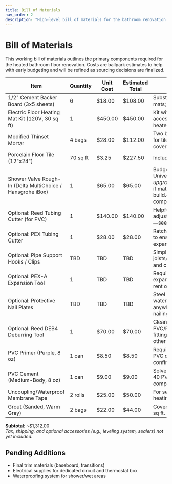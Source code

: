 ```yaml
---
title: Bill of Materials
nav_order: 2
description: "High-level bill of materials for the bathroom renovation with estimated quantities and budgetary costs."
---
```


# Bill of Materials

This working bill of materials outlines the primary components required for the heated bathroom floor renovation. Costs are ballpark estimates to help with early budgeting and will be refined as sourcing decisions are finalized.

| Item | Quantity | Unit Cost | Estimated Total | Notes |
| --- | --- | --- | --- | --- |
| 1/2\" Cement Backer Board (3x5 sheets) | 6 | $18.00 | $108.00 | Substrate over subfloor prior to heating mats; includes 10% overage. |
| Electric Floor Heating Mat Kit (120V, 30 sq ft) | 1 | $450.00 | $450.00 | Kit with thermostat, sensor, and install accessories. Sizing based on ~27 sq ft heated area. |
| Modified Thinset Mortar | 4 bags | $28.00 | $112.00 | Two bags for embedding heating mat, two for tile setting; adjust based on actual coverage. |
| Porcelain Floor Tile (12\"x24\") | 70 sq ft | $3.25 | $227.50 | Includes 15% overage for cuts and waste. |
| Shower Valve Rough-In (Delta MultiChoice / Hansgrohe iBox) | 1 | $65.00 | $65.00 | Budget assumes Delta MultiChoice Universal (R10000-UNBX) at ~$65; upgrade to Hansgrohe iBox 01850181 (~$185) if matching Hansgrohe trims. Order via build.com for reliable stock and trim compatibility guidance. |
| Optional: Reed Tubing Cutter (for PVC) | 1 | $140.00 | $140.00 | Helpful for clean, square PVC cuts when adjusting plumbing; current pricing is high—seek other brand or borrow if possible. |
| Optional: PEX Tubing Cutter | 1 | $28.00 | $28.00 | Ratcheting cutter sized for PEX/Pax tubing to ensure square cuts before crimping or expansion fittings. |
| Optional: Pipe Support Hooks / Clips | TBD | TBD | TBD | Simple hooks or J-clips to secure PEX to joists/studs along long runs; confirm brand and count after route layout. |
| Optional: PEX-A Expansion Tool | 1 | TBD | TBD | Required for Uponor/Wirsbo-style PEX-A expansion fittings; price varies widely—rent or borrow if not purchasing. |
| Optional: Protective Nail Plates | TBD | TBD | TBD | Steel strike plates to shield studs where water lines pass through; recommended anywhere a pipe is within 1-1/4\" of the nailing face. |
| Optional: Reed DEB4 Deburring Tool | 1 | $70.00 | $70.00 | Cleans inside/outside edges of freshly cut PVC/PEX to prep for solvent welds or fittings; current pricing is steep—seek other brand if possible. |
| PVC Primer (Purple, 8 oz) | 1 can | $8.50 | $8.50 | Required prep step for solvent-welded PVC drain connections; purple dye confirms coverage for inspections. |
| PVC Cement (Medium-Body, 8 oz) | 1 can | $9.00 | $9.00 | Solvent cement compatible with schedule 40 PVC drains; pair with primer for code-compliant bonds. |
| Uncoupling/Waterproof Membrane Tape | 2 rolls | $25.00 | $50.00 | For seams and penetrations around the heating zone perimeter. |
| Grout (Sanded, Warm Gray) | 2 bags | $22.00 | $44.00 | Coverage estimate for 1/8\" joints over 70 sq ft. |

**Subtotal**: ~$1,312.00  
*Tax, shipping, and optional accessories (e.g., leveling system, sealers) not yet included.*

## Pending Additions

- Final trim materials (baseboard, transitions)
- Electrical supplies for dedicated circuit and thermostat box
- Waterproofing system for shower/wet areas
